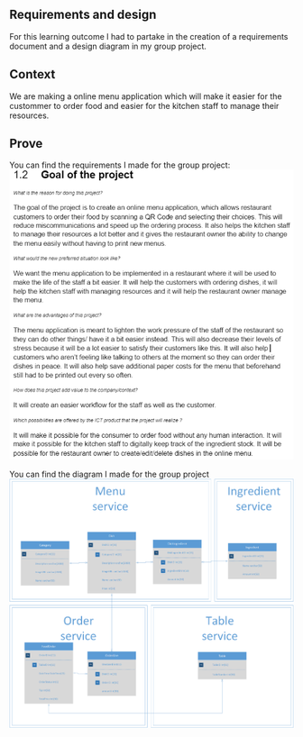 ## Requirements and design
For this learning outcome I had to partake in the creation of a requirements document and a design diagram in my group project.
## Context
We are making a online menu application which will make it easier for the custommer to order food and easier for the kitchen staff to manage their resources.
## Prove
You can find the requirements I made for the group project:
![here](../Group-project/Images/Requirements-semester-3.png)

You can find the diagram I made for the group project 
![here](../Group-project/Images/Entity-relationship-diagram-semester-3.png)
